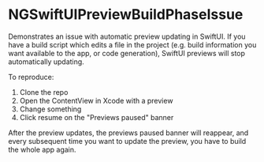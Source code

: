 # NGSwiftUIPreviewBuildPhaseIssue
Demonstrates an issue with automatic preview updating in SwiftUI. If you have a build script which edits a file in the project (e.g. build information you want available to the app, or code generation), SwiftUI previews will stop automatically updating.

To reproduce:

1. Clone the repo
2. Open the ContentView in Xcode with a preview
3. Change something
4. Click resume on the "Previews paused" banner

After the preview updates, the previews paused banner will reappear, and every subsequent time you want to update the preview, you have to build the whole app again.

